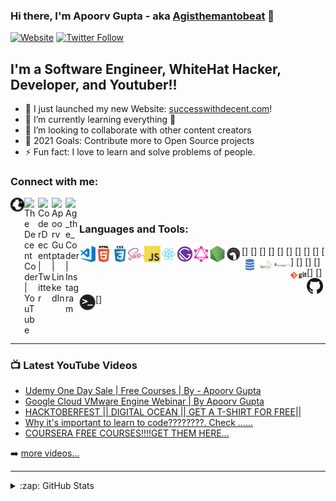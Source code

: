 ### Hi there, I'm Apoorv Gupta - aka [Agisthemantobeat][website] 👋

[![Website](https://img.shields.io/website?label=successwthdecent.com&style=for-the-badge&url=https%3A%2F%2Fcodestackr.com)](https://successwithdecent.com)
[![Twitter Follow](https://img.shields.io/twitter/follow/CoderDecent?color=1DA1F2&logo=twitter&style=for-the-badge)](https://twitter.com/CoderDecent)

## I'm a Software Engineer,  WhiteHat Hacker, Developer, and Youtuber!!

- 🔭 I just launched my new Website: [successwithdecent.com][website]!
- 🌱 I’m currently learning everything 🤣
- 👯 I’m looking to collaborate with other content creators
- 🥅 2021 Goals: Contribute more to Open Source projects
- ⚡ Fun fact: I love to learn and solve problems of people.


### Connect with me:

[<img align="left" alt="successiwthdecent.com" width="22px" src="https://raw.githubusercontent.com/iconic/open-iconic/master/svg/globe.svg" />][website]
[<img align="left" alt="The Decent Coder | YouTube" width="22px" src="https://cdn.jsdelivr.net/npm/simple-icons@v3/icons/youtube.svg" />][youtube]
[<img align="left" alt="CoderDecent | Twitter" width="22px" src="https://cdn.jsdelivr.net/npm/simple-icons@v3/icons/twitter.svg" />][twitter]
[<img align="left" alt="Apoorv Gupta | LinkedIn" width="22px" src="https://cdn.jsdelivr.net/npm/simple-icons@v3/icons/linkedin.svg" />][linkedin]
[<img align="left" alt="Ag_the_Coder | Instagram" width="22px" src="https://cdn.jsdelivr.net/npm/simple-icons@v3/icons/instagram.svg" />][instagram]

<br />

### Languages and Tools:

[<img align="left" alt="Visual Studio Code" width="26px" src="https://raw.githubusercontent.com/github/explore/80688e429a7d4ef2fca1e82350fe8e3517d3494d/topics/visual-studio-code/visual-studio-code.png" />]
[<img align="left" alt="HTML5" width="26px" src="https://raw.githubusercontent.com/github/explore/80688e429a7d4ef2fca1e82350fe8e3517d3494d/topics/html/html.png" />]
[<img align="left" alt="CSS3" width="26px" src="https://raw.githubusercontent.com/github/explore/80688e429a7d4ef2fca1e82350fe8e3517d3494d/topics/css/css.png" />]
[<img align="left" alt="Sass" width="26px" src="https://raw.githubusercontent.com/github/explore/80688e429a7d4ef2fca1e82350fe8e3517d3494d/topics/sass/sass.png" />]
[<img align="left" alt="JavaScript" width="26px" src="https://raw.githubusercontent.com/github/explore/80688e429a7d4ef2fca1e82350fe8e3517d3494d/topics/javascript/javascript.png" />]
[<img align="left" alt="React" width="26px" src="https://raw.githubusercontent.com/github/explore/80688e429a7d4ef2fca1e82350fe8e3517d3494d/topics/react/react.png" />]
[<img align="left" alt="Gatsby" width="26px" src="https://raw.githubusercontent.com/github/explore/e94815998e4e0713912fed477a1f346ec04c3da2/topics/gatsby/gatsby.png" />]
[<img align="left" alt="GraphQL" width="26px" src="https://raw.githubusercontent.com/github/explore/80688e429a7d4ef2fca1e82350fe8e3517d3494d/topics/graphql/graphql.png" />]
[<img align="left" alt="Node.js" width="26px" src="https://raw.githubusercontent.com/github/explore/80688e429a7d4ef2fca1e82350fe8e3517d3494d/topics/nodejs/nodejs.png" />]
[<img align="left" alt="Deno" width="26px" src="https://raw.githubusercontent.com/github/explore/361e2821e2dea67711cde99c9c40ed357061cf27/topics/deno/deno.png" />]
[<img align="left" alt="SQL" width="26px" src="https://raw.githubusercontent.com/github/explore/80688e429a7d4ef2fca1e82350fe8e3517d3494d/topics/sql/sql.png" />]
[<img align="left" alt="MySQL" width="26px" src="https://raw.githubusercontent.com/github/explore/80688e429a7d4ef2fca1e82350fe8e3517d3494d/topics/mysql/mysql.png" />]
[<img align="left" alt="MongoDB" width="26px" src="https://raw.githubusercontent.com/github/explore/80688e429a7d4ef2fca1e82350fe8e3517d3494d/topics/mongodb/mongodb.png" />]
[<img align="left" alt="Git" width="26px" src="https://raw.githubusercontent.com/github/explore/80688e429a7d4ef2fca1e82350fe8e3517d3494d/topics/git/git.png" />]
[<img align="left" alt="GitHub" width="26px" src="https://raw.githubusercontent.com/github/explore/78df643247d429f6cc873026c0622819ad797942/topics/github/github.png" />]
[<img align="left" alt="Terminal" width="26px" src="https://raw.githubusercontent.com/github/explore/80688e429a7d4ef2fca1e82350fe8e3517d3494d/topics/terminal/terminal.png" />]

<br />
<br />

---

### 📺 Latest YouTube Videos

<!-- YOUTUBE:START -->
- [Udemy One Day Sale | Free Courses | By - Apoorv Gupta](https://youtu.be/De3vZnquyro?sub_confirmation=1)
- [Google Cloud VMware Engine Webinar | By Apoorv Gupta](https://youtu.be/41mywaAkPnU?sub_confirmation=1)
- [HACKTOBERFEST || DIGITAL OCEAN || GET A T-SHIRT FOR FREE||](https://youtu.be/9tMz2zcjf7I?sub_confirmation=1)
- [Why it's important to learn to code????????. Check ......](https://youtu.be/9UBYmbDLuHI?sub_confirmation=1)
- [COURSERA FREE COURSES!!!!GET THEM HERE...](https://youtu.be/zdqaF_i_GPc?sub_confirmation=1)
<!-- YOUTUBE:END -->

➡️ [more videos...](https://www.youtube.com/channel/UChXpfkBr16HsRHGiUlNzShg?sub_confirmation=1)

---

<details>
  <summary>:zap: GitHub Stats</summary>

  <img align="left" alt="codeSTACKr's GitHub Stats" src="https://github-readme-stats.codestackr.vercel.app/api?username=codeSTACKr&show_icons=true&hide_border=true" />

</details>

[website]: https://successiwithdecent.com
[course]: http://successwithdecent.com
[twitter]: https://twitter.com/CoderDecent?s=03
[youtube]: https://www.youtube.com/channel/UChXpfkBr16HsRHGiUlNzShg?sub_confirmation=1
[instagram]: https://instagram.com/ag_the_coder
[linkedin]: https://linkedin.com/in/apoorvguptahcl
[DSAlgo Playlist]: https://youtu.be/uJ5ecMkhAVw?sub_confirmation=1
[My Unboxing Playlist]: https://youtu.be/2vFPI6cdq5s?sub_confirmation=1

